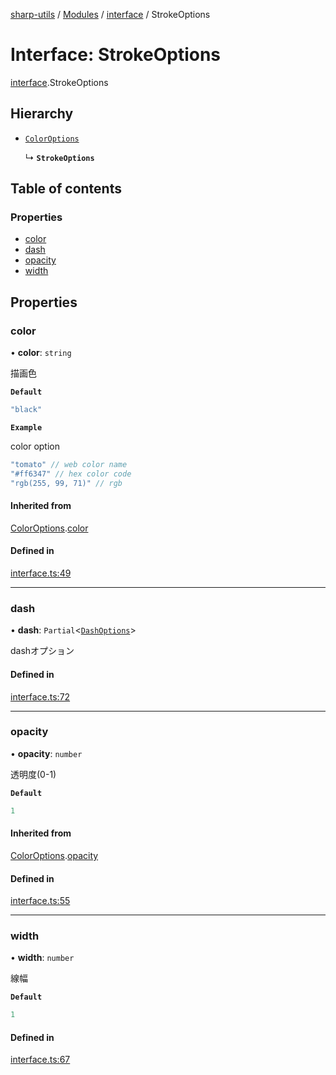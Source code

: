 [sharp-utils](../README.md) / [Modules](../modules.md) / [interface](../modules/interface.md) / StrokeOptions

# Interface: StrokeOptions

[interface](../modules/interface.md).StrokeOptions

## Hierarchy

- [`ColorOptions`](interface.ColorOptions.md)

  ↳ **`StrokeOptions`**

## Table of contents

### Properties

- [color](interface.StrokeOptions.md#color)
- [dash](interface.StrokeOptions.md#dash)
- [opacity](interface.StrokeOptions.md#opacity)
- [width](interface.StrokeOptions.md#width)

## Properties

### color

• **color**: `string`

描画色

**`Default`**

```ts
"black"
```

**`Example`**

color option
```ts
"tomato" // web color name
"#ff6347" // hex color code
"rgb(255, 99, 71)" // rgb
```

#### Inherited from

[ColorOptions](interface.ColorOptions.md).[color](interface.ColorOptions.md#color)

#### Defined in

[interface.ts:49](https://github.com/Manju2367/sharpUtils/blob/7f05473/interface.ts#L49)

___

### dash

• **dash**: `Partial`<[`DashOptions`](interface.DashOptions.md)\>

dashオプション

#### Defined in

[interface.ts:72](https://github.com/Manju2367/sharpUtils/blob/7f05473/interface.ts#L72)

___

### opacity

• **opacity**: `number`

透明度(0-1)

**`Default`**

```ts
1
```

#### Inherited from

[ColorOptions](interface.ColorOptions.md).[opacity](interface.ColorOptions.md#opacity)

#### Defined in

[interface.ts:55](https://github.com/Manju2367/sharpUtils/blob/7f05473/interface.ts#L55)

___

### width

• **width**: `number`

線幅

**`Default`**

```ts
1
```

#### Defined in

[interface.ts:67](https://github.com/Manju2367/sharpUtils/blob/7f05473/interface.ts#L67)
